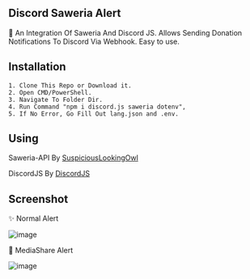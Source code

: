 ## Discord Saweria Alert
🌳 An Integration Of Saweria And Discord JS. Allows Sending Donation Notifications To Discord Via Webhook. Easy to use.

## Installation
```
1. Clone This Repo or Download it.
2. Open CMD/PowerShell.
3. Navigate To Folder Dir.
4. Run Command "npm i discord.js saweria dotenv",
5. If No Error, Go Fill Out lang.json and .env.
```

## Using
Saweria-API By [SuspiciousLookingOwl](https://github.com/SuspiciousLookingOwl/saweria-api)

DiscordJS By [DiscordJS](https://www.npmjs.com/package/discord.js)

## Screenshot
✨ Normal Alert

![image](https://user-images.githubusercontent.com/50104357/122921119-53d0b100-d38c-11eb-928e-9e9f93be01ee.png)

🎉 MediaShare Alert

![image](https://user-images.githubusercontent.com/50104357/122921217-6f3bbc00-d38c-11eb-931a-1ed3c3adb88a.png)
